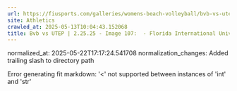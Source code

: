 ```yaml
---
url: https://fiusports.com/galleries/womens-beach-volleyball/bvb-vs-utep-2-25-25/image-107/356/62787/
site: Athletics
crawled_at: 2025-05-13T10:04:43.152068
title: Bvb vs UTEP | 2.25.25 - Image 107:  - Florida International University
---
```

normalized_at: 2025-05-22T17:17:24.541708
normalization_changes: Added trailing slash to directory path

Error generating fit markdown: '<' not supported between instances of 'int' and 'str'